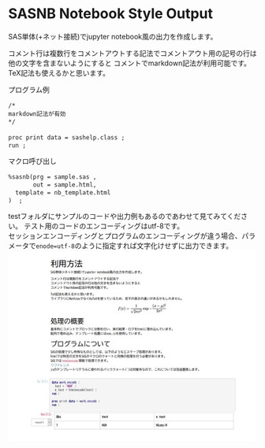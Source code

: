 # SASNB Notebook Style Output

SAS単体(+ネット接続)でjupyter notebook風の出力を作成します。

コメント行は複数行をコメントアウトする記法でコメントアウト用の記号の行は他の文字を含まないようにすると
コメントでmarkdown記法が利用可能です。  
TeX記法も使えるかと思います。

プログラム例
```sas
/*
markdown記法が有効
*/ 

proc print data = sashelp.class ;
run ;

```

マクロ呼び出し  
```sas
%sasnb(prg = sample.sas , 
       out = sample.html,
  template = nb_template.html
)  ;
```

testフォルダにサンプルのコードや出力例もあるのであわせて見てみてください。
テスト用のコードのエンコーディングはutf-8です。    
セッションエンコーディングとプログラムのエンコーディングが違う場合、パラメータで`enode=utf-8`のように指定すれば文字化けせずに出力できます。
![sample](img/sample.jpg)
